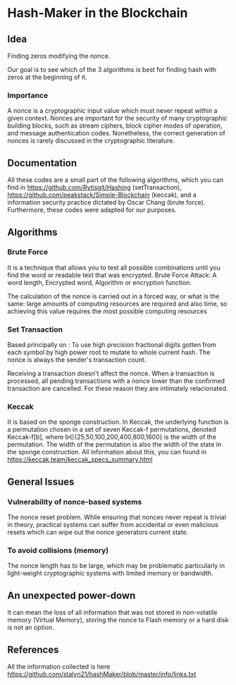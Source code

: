 # Hash-Maker in the Blockchain
## Idea
Finding zeros modifying the nonce.

Our goal is to see which of the 3 algorithms is best for finding hash with zeros at the beginning of it.

### Importance
A nonce is a cryptographic input value which must never repeat within a given context. Nonces are important for the security of many cryptographic building blocks, such as stream ciphers, block cipher modes of operation, and message authentication codes. Nonetheless, the correct generation of nonces is rarely discussed in the cryptographic literature.

## Documentation 
All these codes are a small part of the following algorithms, which you can find in https://github.com/Rytisgit/Hashing (setTransaction), https://github.com/peakstack/Simple-Blockchain (keccak), and a information security practice dictated by Oscar Chang (brute force). Furthermore, these codes were adapted for our purposes.

## Algorithms

### Brute Force
It is a technique that allows you to test all possible combinations until you find the word or readable text that was encrypted. Brute Force Attack: A word length, Encrypted word, Algorithm or encryption function.

The calculation of the nonce is carried out in a forced way, or what is the same: large amounts of computing resources are required and also time, so achieving this value requires the most possible computing resources

### Set Transaction
Based principally on :
To use high precision fractional digits gotten from each symbol by high power root to mutate to whole current hash. The nonce is always the sender's transaction count.

Receiving a transaction doesn't affect the nonce. When a transaction is processed, all pending transactions with a nonce lower than the confirmed transaction are cancelled. For these reason they are intimately relacionated.


### Keccak
It is based on the sponge construction. In Keccak, the underlying function is a permutation chosen in a set of seven Keccak-f  permutations, denoted Keccak-f[b], where  b∈{25,50,100,200,400,800,1600} is the width of the permutation. The width of the permutation is also the width of the state in the sponge construction. All information about this, you can found in https://keccak.team/keccak_specs_summary.html

## General Issues

### Vulnerability of nonce-based systems
The nonce reset problem. While ensuring that nonces never repeat is trivial in theory, practical systems can suffer from accidental or even malicious resets which can wipe out the nonce generators current state.

### To avoid collisions (memory)
The nonce length has to be large, which may be problematic particularly in light-weight cryptographic systems with limited memory or bandwidth.

## An unexpected power-down 
It can mean the loss of all information that was not stored in non-volatile memory (Virtual Memory), storing the nonce to Flash memory or a hard disk is not an option.


## References
All the information collected is here
https://github.com/stalyn21/hashMaker/blob/master/info/links.txt 
